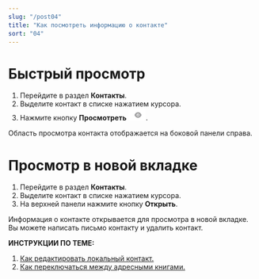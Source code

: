 ```yaml
---
slug: "/post04"
title: "Как посмотреть информацию о контакте"
sort: "04"
---
```


# Быстрый просмотр

1. Перейдите в раздел **Контакты**.
2. Выделите контакт в списке нажатием курсора.
3. Нажмите кнопку **Просмотреть** ![view-icon.png](./images/view-icon.png "Посмотреть контакт").

Область просмотра контакта отображается на боковой панели справа.

# Просмотр в новой вкладке  

1. Перейдите в раздел **Контакты**.
2. Выделите контакт в списке нажатием курсора.
3. На верхней панели нажмите кнопку **Открыть**.  

Информация о контакте открывается для просмотра в новой вкладке. 
Вы можете написать письмо контакту и удалить контакт.   

**ИНСТРУКЦИИ ПО ТЕМЕ:**  
1. [Как редактировать локальный контакт.](https://docs.cryptoarm.ru/06-v3.2/006-contacts/06-edit-contact)  
2. [Как переключаться между адресными книгами.](https://docs.cryptoarm.ru/06-v3.2/006-contacts/08-select-books)  


